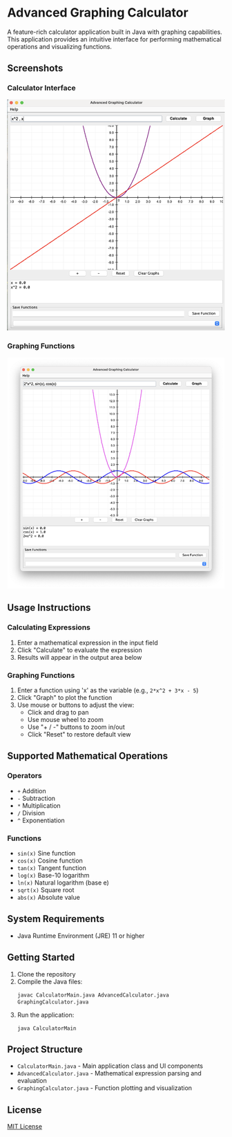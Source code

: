 # Advanced Graphing Calculator

A feature-rich calculator application built in Java with graphing capabilities. This application provides an intuitive interface for performing mathematical operations and visualizing functions.


## Screenshots

### Calculator Interface
<img src="ss1.png" alt="Calculator Interface" width="700">

### Graphing Functions
<img src="ss2.png" alt="Graphing Functions" width="700">


## Usage Instructions

### Calculating Expressions
1. Enter a mathematical expression in the input field
2. Click "Calculate" to evaluate the expression
3. Results will appear in the output area below

### Graphing Functions
1. Enter a function using 'x' as the variable (e.g., `2*x^2 + 3*x - 5`)
2. Click "Graph" to plot the function
3. Use mouse or buttons to adjust the view:
   - Click and drag to pan
   - Use mouse wheel to zoom
   - Use "+ / -" buttons to zoom in/out
   - Click "Reset" to restore default view


## Supported Mathematical Operations

### Operators
- `+` Addition
- `-` Subtraction
- `*` Multiplication
- `/` Division
- `^` Exponentiation

### Functions
- `sin(x)` Sine function
- `cos(x)` Cosine function
- `tan(x)` Tangent function
- `log(x)` Base-10 logarithm
- `ln(x)` Natural logarithm (base e)
- `sqrt(x)` Square root
- `abs(x)` Absolute value

## System Requirements
- Java Runtime Environment (JRE) 11 or higher

## Getting Started
1. Clone the repository
2. Compile the Java files:
   ```
   javac CalculatorMain.java AdvancedCalculator.java GraphingCalculator.java
   ```
3. Run the application:
   ```
   java CalculatorMain
   ```

## Project Structure
- `CalculatorMain.java` - Main application class and UI components
- `AdvancedCalculator.java` - Mathematical expression parsing and evaluation
- `GraphingCalculator.java` - Function plotting and visualization

## License
[MIT License](LICENSE)